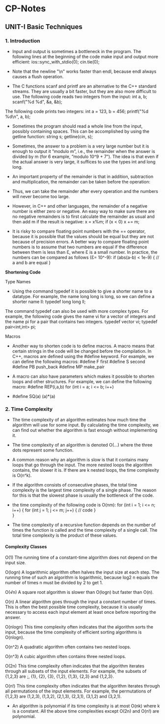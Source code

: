 # CP-Notes

## UNIT-I Basic Techniques
### 1. Introduction

- Input and output is sometimes a bottleneck in the program. The following lines at the beginning of the code make input and output more efficient:
ios::sync_with_stdio(0);
cin.tie(0);

- Note that the newline "\n" works faster than endl, because endl always
causes a flush operation.

- The C functions scanf and printf are an alternative to the C++ standard
streams. They are usually a bit faster, but they are also more difficult to use. The
following code reads two integers from the input:
int a, b;
scanf("%d %d", &a, &b);

The following code prints two integers:
int a = 123, b = 456;
printf("%d %d\n", a, b);

- Sometimes the program should read a whole line from the input, possibly
containing spaces. This can be accomplished by using the getline function:
string s;
getline(cin, s);

- Sometimes, the answer to a problem is a very large number but it is enough
to output it ”modulo m”, i.e., the remainder when the answer is divided by m (for
6
example, ”modulo 10^9 + 7”). The idea is that even if the actual answer is very
large, it suffices to use the types int and long long.

- An important property of the remainder is that in addition, subtraction and
multiplication, the remainder can be taken before the operation:

- Thus, we can take the remainder after every operation and the numbers will
never become too large.

- However, in
C++ and other languages, the remainder of a negative number is either zero or
negative. An easy way to make sure there are no negative remainders is to first
calculate the remainder as usual and then add m if the result is negative:
x = x%m;
if (x < 0) x += m;

- It is risky to compare floating point numbers with the == operator, because it
is possible that the values should be equal but they are not because of precision
errors. A better way to compare floating point numbers is to assume that two
numbers are equal if the difference between them is less than Ɛ, where Ɛ is a
small number.
In practice, the numbers can be compared as follows (Ɛ= 10^-9):
if (abs(a-b) < 1e-9) {
// a and b are equal
}

**Shortening Code**

Type Names

- Using the command typedef it is possible to give a shorter name to a datatype.
For example, the name long long is long, so we can define a shorter name ll:
 typedef long long ll;
 
The command typedef can also be used with more complex types. For example,
the following code gives the name vi for a vector of integers and the name pi for
a pair that contains two integers.
typedef vector<int> vi;
typedef pair<int,int> pi;
  
Macros
  
- Another way to shorten code is to define macros. A macro means that certain
strings in the code will be changed before the compilation. In C++, macros are
defined using the #define keyword.
For example, we can define the following macros:
#define F first
#define S second
#define PB push_back
#define MP make_pair

- A macro can also have parameters which makes it possible to shorten loops
and other structures. For example, we can define the following macro:
#define REP(i,a,b) for (int i = a; i <= b; i++)
                                         
- #define SQ(a) (a)*(a)
                                         
                                         
### 2. Time Complexity  
                                         
- The time complexity of an algorithm estimates how much time the algorithm
will use for some input.  By calculating the time complexity, we
can find out whether the algorithm is fast enough without implementing it.    
                                         
- The time complexity of an algorithm is denoted O(...) where the three dots
represent some function.  
                                         
- A common reason why an algorithm is slow is that it contains many loops that go
through the input. The more nested loops the algorithm contains, the slower it is.
If there are k nested loops, the time complexity is O(n^k).
                                         
- If the algorithm consists of consecutive phases, the total time complexity is the
largest time complexity of a single phase. The reason for this is that the slowest
phase is usually the bottleneck of the code.
                                        
- the time complexity of the following code is O(nm):
for (int i = 1; i <= n; i++) {
   for (int j = 1; j <= m; j++) {
      // code
   }                                        
}
                         
- The time complexity of a recursive function depends on the number of times
the function is called and the time complexity of a single call. The total time
complexity is the product of these values.                         
            
#### Complexity Classes
                         
O(1) The running time of a constant-time algorithm does not depend on the
input size.
                         
O(logn) A logarithmic algorithm often halves the input size at each step. The
running time of such an algorithm is logarithmic, because log2 n equals the
number of times n must be divided by 2 to get 1.
                         
O(√n) A square root algorithm is slower than O(logn) but faster than O(n).    
                         
O(n) A linear algorithm goes through the input a constant number of times. This
is often the best possible time complexity, because it is usually necessary to
access each input element at least once before reporting the answer.
                         
O(nlogn) This time complexity often indicates that the algorithm sorts the input,
because the time complexity of efficient sorting algorithms is O(nlogn).
                         
O(n^2) A quadratic algorithm often contains two nested loops.
                         
O(n^3) A cubic algorithm often contains three nested loops.  
                         
O(2n) This time complexity often indicates that the algorithm iterates through
all subsets of the input elements. For example, the subsets of {1,2,3} are ;,
{1}, {2}, {3}, {1,2}, {1,3}, {2,3} and {1,2,3}.  
                         
O(n!) This time complexity often indicates that the algorithm iterates through
all permutations of the input elements. For example, the permutations of
{1,2,3} are (1,2,3), (1,3,2), (2,1,3), (2,3,1), (3,1,2) and (3,2,1).
                         
                         
- An algorithm is polynomial if its time complexity is at most O(nk) where k is
a constant. All the above time complexities except O(2n) and O(n!) are polynomial.                         
